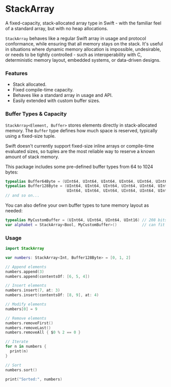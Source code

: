 # StackArray

A fixed-capacity, stack-allocated array type in Swift - with the familiar feel of a standard array, but with no heap allocations.

`StackArray` behaves like a regular Swift array in usage and protocol conformance, while ensuring that all memory stays on the stack. It's useful in situations where dynamic memory allocation is impossible, undesirable, or needs to be tightly controlled - such as interoperability with C, deterministic memory layout, embedded systems, or data-driven designs.

### Features

- Stack allocated.
- Fixed compile-time capacity.
- Behaves like a standard array in usage and API.
- Easily extended with custom buffer sizes.

### Buffer Types & Capacity

`StackArray<Element, Buffer>` stores elements directly in stack-allocated memory. The `Buffer` type defines how much space is reserved, typically using a fixed-size tuple.

Swift doesn't currently support fixed-size inline arrays or compile-time evaluated sizes, so tuples are the most reliable way to reserve a known amount of stack memory.

This package includes some pre-defined buffer types from 64 to 1024 bytes:

```swift
typealias Buffer64Byte = (UInt64, UInt64, UInt64, UInt64, UInt64, UInt64, UInt64, UInt64)
typealias Buffer128Byte = (UInt64, UInt64, UInt64, UInt64, UInt64, UInt64, UInt64, UInt64,
                           UInt64, UInt64, UInt64, UInt64, UInt64, UInt64, UInt64, UInt64)
// and so on...
```

You can also define your own buffer types to tune memory layout as needed:

```swift
typealias MyCustomBuffer = (UInt64, UInt64, UInt64, UInt16) // 208 bits = 26 bytes
var alphabet = StackArray<Bool, MyCustomBuffer>()           // can fit 26 booleans
```

### Usage

```swift
import StackArray

var numbers: StackArray<Int, Buffer128Byte> = [0, 1, 2]

// Append elements
numbers.append(3)
numbers.append(contentsOf: [6, 5, 4])

// Insert elements
numbers.insert(7, at: 3)
numbers.insert(contentsOf: [8, 9], at: 4)

// Modify elements
numbers[0] = 9

// Remove elements
numbers.removeFirst()
numbers.removeLast()
numbers.removeAll { $0 % 2 == 0 }

// Iterate
for n in numbers {
  print(n)
}

// Sort
numbers.sort()

print("Sorted:", numbers)
```

